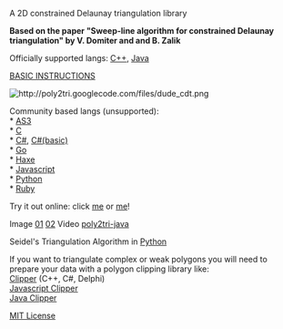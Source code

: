 <div class="maia-col-6">
                <p class="maia-meta ng-binding">A 2D constrained Delaunay triangulation library</p>
                <markdown-widget text="projectCtrl.project.description" class="markdown"><p><strong>Based on the paper "Sweep-line algorithm for constrained Delaunay triangulation" by
V. Domiter and and B. Zalik</strong></p>

<p>Officially supported langs: <a href="https://github.com/zzzzrrr/poly2tri">C++</a>, <a href="https://github.com/obidobi/poly2tri.java">Java</a></p>

<p><a href="http://code.google.com/p/poly2tri/wiki/README?ts=1328629791&amp;updated=README">BASIC INSTRUCTIONS</a></p>

<p><img src="http://poly2tri.googlecode.com/files/dude_cdt.png" alt="http://poly2tri.googlecode.com/files/dude_cdt.png" title=""></p>

<p>Community based langs (unsupported):<br>
  * <a href="https://github.com/zzzzrrr/poly2tri.as3">AS3</a><br>
  * <a href="https://github.com/Paul-Browne/poly2tri-c">C</a><br>
  * <a href="https://github.com/zzzzrrr/poly2tri.cs">C#</a>, <a href="https://github.com/MaulingMonkey/poly2tri-cs">C#(basic)</a><br>
  * <a href="https://github.com/zzzzrrr/poly2tri.golang">Go</a><br>
  * <a href="https://github.com/nerik/poly2trihx">Haxe</a><br>
  * <a href="https://github.com/r3mi/poly2tri.js">Javascript</a><br>
  * <a href="https://github.com/zzzzrrr/poly2tri.python">Python</a><br>
  * <a href="https://github.com/mieko/rbpoly2tri">Ruby</a></p>

<p>Try it out online: click <a href="http://r3mi.github.io/poly2tri.js/">me</a> or <a href="http://nerik.github.io/poly2trihx/">me</a>!</p>

<p>Image
<a href="https://raw.githubusercontent.com/obidobi/poly2tri.java/master/resources/screenshots/quad_screen_01.png">01</a>
<a href="https://raw.githubusercontent.com/obidobi/poly2tri.java/master/resources/screenshots/quad_screen_02.png">02</a>
Video
<a href="http://www.youtube.com/watch?v=Bt1TYzzr2Rg">poly2tri-java</a></p>

<p>Seidel's Triangulation Algorithm in <a href="http://code.google.com/p/poly2tri/source/browse/python/seidel.py?repo=archive&amp;r=5ad6efedc1c120ea194bbce2a0d4ed849e6e6903">Python</a></p>

<p>If you want to triangulate complex or weak polygons you will need to prepare your data
with a polygon clipping library like:<br>
<a href="http://sourceforge.net/projects/polyclipping/">Clipper</a> (C++, C#, Delphi)<br>
<a href="http://sourceforge.net/projects/jsclipper/">Javascript Clipper</a><br>
<a href="https://github.com/dmac100/clipper">Java Clipper</a></p></markdown-widget>
</div>
  
<a href="https://opensource.org/licenses/MIT">MIT License</a>
